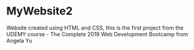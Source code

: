 # MyWebsite2
Website created using HTML and CSS, this is the first project from the UDEMY course - The Complete 2019 Web Development Bootcamp from Angela Yu
